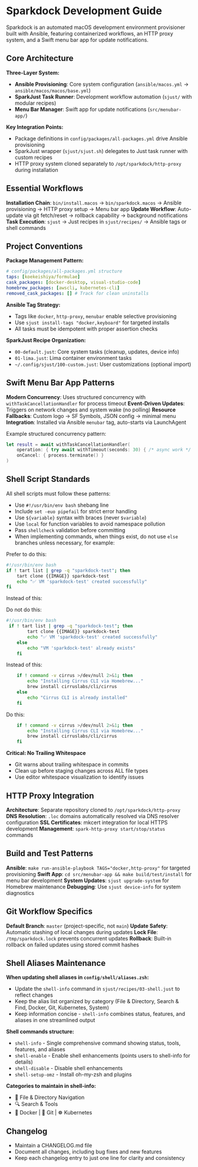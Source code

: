 # Sparkdock Development Guide

Sparkdock is an automated macOS development environment provisioner built with Ansible, featuring containerized workflows, an HTTP proxy system, and a Swift menu bar app for update notifications.

## Core Architecture

**Three-Layer System:**

- **Ansible Provisioning**: Core system configuration (`ansible/macos.yml` → `ansible/macos/macos/base.yml`)
- **SparkJust Task Runner**: Development workflow automation (`sjust/` with modular recipes)
- **Menu Bar Manager**: Swift app for update notifications (`src/menubar-app/`)

**Key Integration Points:**

- Package definitions in `config/packages/all-packages.yml` drive Ansible provisioning
- SparkJust wrapper (`sjust/sjust.sh`) delegates to Just task runner with custom recipes
- HTTP proxy system cloned separately to `/opt/sparkdock/http-proxy` during installation

## Essential Workflows

**Installation Chain**: `bin/install.macos` → `bin/sparkdock.macos` → Ansible provisioning → HTTP proxy setup → Menu bar app
**Update Workflow**: Auto-update via git fetch/reset → rollback capability → background notifications
**Task Execution**: `sjust` → Just recipes in `sjust/recipes/` → Ansible tags or shell commands

## Project Conventions

**Package Management Pattern:**

```yaml
# config/packages/all-packages.yml structure
taps: [koekeishiya/formulae]
cask_packages: [docker-desktop, visual-studio-code]
homebrew_packages: [awscli, kubernetes-cli]
removed_cask_packages: [] # Track for clean uninstalls
```

**Ansible Tag Strategy:**

- Tags like `docker`, `http-proxy`, `menubar` enable selective provisioning
- Use `sjust install-tags "docker,keyboard"` for targeted installs
- All tasks must be idempotent with proper assertion checks

**SparkJust Recipe Organization:**

- `00-default.just`: Core system tasks (cleanup, updates, device info)
- `01-lima.just`: Lima container environment tasks
- `~/.config/sjust/100-custom.just`: User customizations (optional import)

## Swift Menu Bar App Patterns

**Modern Concurrency**: Uses structured concurrency with `withTaskCancellationHandler` for process timeout
**Event-Driven Updates**: Triggers on network changes and system wake (no polling)
**Resource Fallbacks**: Custom logo → SF Symbols, JSON config → minimal menu
**Integration**: Installed via Ansible `menubar` tag, auto-starts via LaunchAgent

Example structured concurrency pattern:

```swift
let result = await withTaskCancellationHandler(
    operation: { try await withTimeout(seconds: 30) { /* async work */ } },
    onCancel: { process.terminate() }
)
```

## Shell Script Standards

All shell scripts must follow these patterns:

- Use `#!/usr/bin/env bash` shebang line
- Include `set -euo pipefail` for strict error handling
- Use `${variable}` syntax with braces (never `$variable`)
- Use `local` for function variables to avoid namespace pollution
- Pass `shellcheck` validation before committing
- When implementing commands, when things exist, do not use `else` branches unless necessary, for example:

Prefer to do this:

```bash
#!/usr/bin/env bash
if ! tart list | grep -q "sparkdock-test"; then
    tart clone {{IMAGE}} sparkdock-test
    echo "✅ VM 'sparkdock-test' created successfully"
fi
```

Instead of this:

Do not do this:

```bash
#!/usr/bin/env bash
 if ! tart list | grep -q "sparkdock-test"; then
        tart clone {{IMAGE}} sparkdock-test
        echo "✅ VM 'sparkdock-test' created successfully"
    else
        echo "VM 'sparkdock-test' already exists"
    fi
```

Instead of this:

```bash
    if ! command -v cirrus >/dev/null 2>&1; then
        echo "Installing Cirrus CLI via Homebrew..."
        brew install cirruslabs/cli/cirrus
    else
        echo "Cirrus CLI is already installed"
    fi
```

Do this:

```bash
    if ! command -v cirrus >/dev/null 2>&1; then
        echo "Installing Cirrus CLI via Homebrew..."
        brew install cirruslabs/cli/cirrus
    fi
```

**Critical: No Trailing Whitespace**

- Git warns about trailing whitespace in commits
- Clean up before staging changes across ALL file types
- Use editor whitespace visualization to identify issues

## HTTP Proxy Integration

**Architecture**: Separate repository cloned to `/opt/sparkdock/http-proxy`
**DNS Resolution**: `.loc` domains automatically resolved via DNS resolver configuration
**SSL Certificates**: mkcert integration for local HTTPS development
**Management**: `spark-http-proxy start/stop/status` commands

## Build and Test Patterns

**Ansible**: `make run-ansible-playbook TAGS="docker,http-proxy"` for targeted provisioning
**Swift App**: `cd src/menubar-app && make build/test/install` for menu bar development
**System Updates**: `sjust upgrade-system` for Homebrew maintenance
**Debugging**: Use `sjust device-info` for system diagnostics

## Git Workflow Specifics

**Default Branch**: `master` (project-specific, not `main`)
**Update Safety**: Automatic stashing of local changes during updates
**Lock File**: `/tmp/sparkdock.lock` prevents concurrent updates
**Rollback**: Built-in rollback on failed updates using stored commit hashes

## Shell Aliases Maintenance

**When updating shell aliases in `config/shell/aliases.zsh`:**

- Update the `shell-info` command in `sjust/recipes/03-shell.just` to reflect changes
- Keep the alias list organized by category (File & Directory, Search & Find, Docker, Git, Kubernetes, System)
- Keep information concise - `shell-info` combines status, features, and aliases in one streamlined output

**Shell commands structure:**

- `shell-info` - Single comprehensive command showing status, tools, features, and aliases
- `shell-enable` - Enable shell enhancements (points users to shell-info for details)
- `shell-disable` - Disable shell enhancements
- `shell-setup-omz` - Install oh-my-zsh and plugins

**Categories to maintain in shell-info:**

- 📁 File & Directory Navigation
- 🔍 Search & Tools
- 🐳 Docker | 🔧 Git | ☸️ Kubernetes

## Changelog

- Maintain a CHANGELOG.md file
- Document all changes, including bug fixes and new features
- Keep each changelog entry to just one line for clarity and consistency
